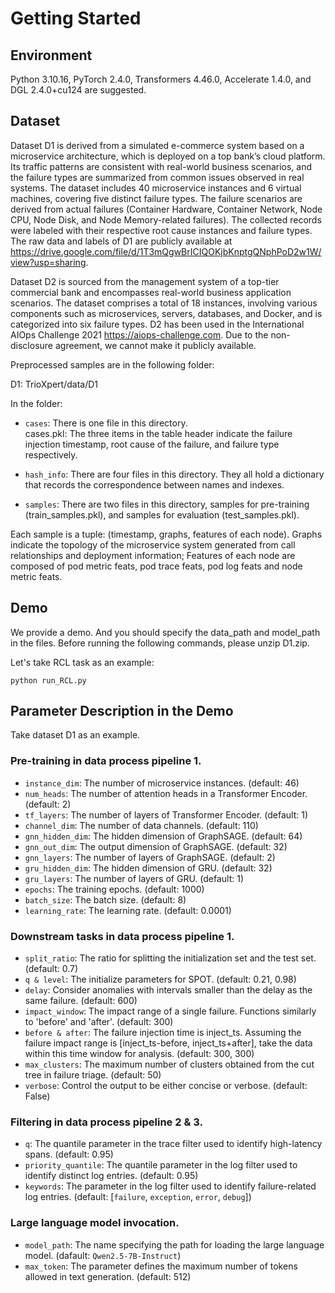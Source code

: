 # Getting Started

## Environment
Python 3.10.16, PyTorch 2.4.0, Transformers 4.46.0, Accelerate 1.4.0, and DGL 2.4.0+cu124 are suggested.

## Dataset
Dataset D1 is derived from a simulated e-commerce system based on a microservice architecture, which is deployed on a top bank’s cloud platform. Its traffic patterns are consistent with real-world business scenarios, and the failure types are summarized from common issues observed in real systems. The dataset includes 40 microservice instances and 6 virtual machines, covering five distinct failure types. The failure scenarios are derived from actual failures (Container Hardware, Container Network, Node CPU, Node Disk, and Node Memory-related failures). The collected records were labeled with their respective root cause instances and failure types. The raw data and labels of D1 are publicly available at https://drive.google.com/file/d/1T3mQgwBrICIQOKjbKnptgQNphPoD2w1W/view?usp=sharing.

Dataset D2 is sourced from the management system of a top-tier commercial bank and encompasses real-world business application scenarios. The dataset comprises a total of 18 instances, involving various components such as microservices, servers, databases, and Docker, and is categorized into six failure types. D2 has been used in the International AIOps Challenge 2021 https://aiops-challenge.com. Due to the non-disclosure agreement, we cannot make it publicly available. 

Preprocessed samples are in the following folder:

D1: TrioXpert/data/D1

In the folder:
- `cases`: There is one file in this directory.   
  cases.pkl: The three items in the table header indicate the failure injection timestamp, root cause of the failure, and failure type respectively. 

- `hash_info`: There are four files in this directory. They all hold a dictionary that records the correspondence between names and indexes.

- `samples`: There are two files in this directory, samples for pre-training (train_samples.pkl), and samples for evaluation (test_samples.pkl). 

Each sample is a tuple: (timestamp, graphs, features of each node). Graphs indicate the topology of the microservice system generated from call relationships and deployment information; Features of each node are composed of pod metric feats, pod trace feats, pod log feats and node metric feats. 

## Demo
We provide a demo.
And you should specify the data_path and model_path in the files.
Before running the following commands, please unzip D1.zip.

Let's take RCL task as an example:

```
python run_RCL.py
```

## Parameter Description in the Demo

Take dataset D1 as an example.

### Pre-training in data process pipeline 1.

* `instance_dim`: The number of microservice instances. (default: 46)
* `num_heads`: The number of attention heads in a Transformer Encoder. (default: 2)
* `tf_layers`: The number of layers of Transformer Encoder. (default: 1)
* `channel_dim`: The number of data channels. (default: 110)
* `gnn_hidden_dim`: The hidden dimension of GraphSAGE. (default: 64)
* `gnn_out_dim`: The output dimension of GraphSAGE. (default: 32)
* `gnn_layers`: The number of layers of GraphSAGE. (default: 2)
* `gru_hidden_dim`: The hidden dimension of GRU. (default: 32)
* `gru_layers`: The number of layers of GRU. (default: 1)
* `epochs`: The training epochs. (default: 1000)
* `batch_size`: The batch size. (default: 8)
* `learning_rate`: The learning rate. (default: 0.0001)

### Downstream tasks in data process pipeline 1.

* `split_ratio`: The ratio for splitting the initialization set and the test set. (default: 0.7)
* `q & level`: The initialize parameters for SPOT. (default: 0.21, 0.98)
* `delay`: Consider anomalies with intervals smaller than the delay as the same failure. (default: 600)
* `impact_window`: The impact range of a single failure. Functions similarly to 'before' and 'after'. (default: 300)
* `before & after`: The failure injection time is inject_ts. Assuming the failure impact range is [inject_ts-before, inject_ts+after], take the data within this time window for analysis. (default: 300, 300)
* `max_clusters`: The maximum number of clusters obtained from the cut tree in failure triage. (default: 50)
* `verbose`: Control the output to be either concise or verbose. (default: False)

### Filtering in data process pipeline 2 & 3.
* `q`: The quantile parameter in the trace filter used to identify high-latency spans. (default: 0.95)
* `priority_quantile`: The quantile parameter in the log filter used to identify distinct log entries. (default: 0.95)
* `keywords`: The parameter in the log filter used to identify failure-related log entries. (default: [`failure`, `exception`, `error`, `debug`])

### Large language model invocation.
* `model_path`: The name specifying the path for loading the large language model. (dafault: `Qwen2.5-7B-Instruct`)
* `max_token`: The parameter defines the maximum number of tokens allowed in text generation. (default: 512)
